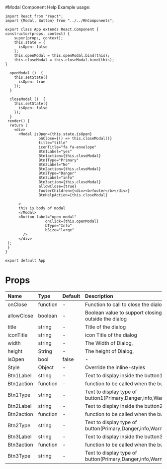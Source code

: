#Modal Component Help
Example usage:
    
	import React from "react";
	import {Modal, Button} from "../../RhComponents";

	export class App extends React.Component {
  	constructor(props, context) {
	    super(props, context);
	    this.state = {
	      isOpen: false
	    };
	    this.openModal = this.openModal.bind(this);
	    this.closeModal = this.closeModal.bind(this);
  	}

	  openModal ()  {
	    this.setState({
	      isOpen: true
	    });
	  }

	  closeModal ()  {
	    this.setState({
	      isOpen: false
	    });
	  }
 	 render() {
  	  return (
        <div>
          <Modal isOpen={this.state.isOpen}
                   onClose={() => this.closeModal()}
                   title="title"
                   iconTitle="fa fa-envelope"
                   Btn1Label="yes"
                   Btn1action={this.closeModal}
                   Btn1Type="Primary"
                   Btn2Label="No"
                   Btn2action={this.closeModal}
                   Btn2Type="Danger"
                   Btn3Label="info"
                   Btn3action={this.closeModal}
                   allowClose={true}
                   footerChildren={<div><b>footer</b></div>}
                   BtnHelpAction={this.closeModal}

          >
       	  this is body of modal
          </Modal>
	      <Button label="open modal"
	                  onClick={this.openModal}
	                  bType="Info"
	                  bSize="large"
	        />
    	  </div>
   	 );
 	 }
	}

	export default App
# Props

|  Name             |  Type    |  Default |  Description |
|:------            |:------   |:---------|:-------------|
| onClose          | function    |    -    | Function to call to close the dialog|
| allowClose          | boolean    |    -    | Boolean value to support closing of dialog on clicking outside the dialog|
| title           | string |-| Title of the dialog|
| iconTitle           | string |-| icon Title of the dialog|
| width          | string |-| The Width of Dialog,
| height              | String  |-|The height of Dialog,  |
| isOpen              | bool  |false|-|
| Style              | Object  |-|Override the inline-styles|
| Btn1Label              | string  |-|Text to display inside the button1|
| Btn1action              | function  |-|function to be called when the button1 is clicked.|
| Btn1Type              | string  |-|Text to display type of button1(Primary,Danger,info,Warning,Link,success,Default)|
| Btn2Label              | string  |-|Text to display inside the button2|
| Btn2action              | function  |-|function to be called when the button2 is clicked.|
| Btn2Type              | string  |-|Text to display type of button(Primary,Danger,info,Warning,Link,success,Default)|
| Btn3Label              | string  |-|Text to display inside the button3|
| Btn3action              | function  |-|function to be called when the button3 is clicked.|
| Btn3Type              | string  |-|Text to display type of button(Primary,Danger,info,Warning,Link,success,Default)|



